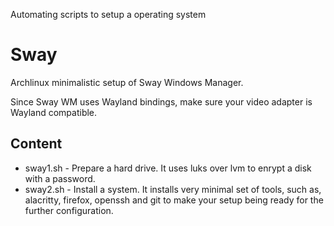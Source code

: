 Automating scripts to setup a operating system

# Sway

Archlinux minimalistic setup of Sway Windows Manager.

Since Sway WM uses Wayland bindings, make sure your video adapter is Wayland
compatible.

## Content
- sway1.sh - Prepare a hard drive. It uses luks over lvm to enrypt a disk
    with a password.
- sway2.sh - Install a system. It installs very minimal set of tools, such as,
    alacritty, firefox, openssh and git to make your setup being ready for the
    further configuration.
